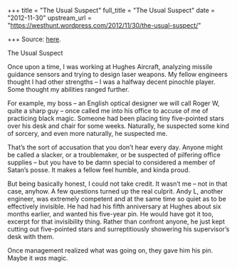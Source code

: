 +++
title = "The Usual Suspect"
full_title = "The Usual Suspect"
date = "2012-11-30"
upstream_url = "https://westhunt.wordpress.com/2012/11/30/the-usual-suspect/"

+++
Source: [here](https://westhunt.wordpress.com/2012/11/30/the-usual-suspect/).

The Usual Suspect

Once upon a time, I was working at Hughes Aircraft, analyzing missile
guidance sensors and trying to design laser weapons. My fellow
engineers thought I had other strengths – I was a halfway decent
pinochle player. Some thought my abilities ranged further.

For example, my boss – an English optical designer we will call Roger W,
quite a sharp guy – once called me into his office to accuse of me of
practicing black magic. Someone had been placing tiny five-pointed
stars over his desk and chair for some weeks. Naturally, he suspected
some kind of sorcery, and even more naturally, he suspected me.

That’s the sort of accusation that you don’t hear every day. Anyone
might be called a slacker, or a troublemaker, or be suspected of
pilfering office supplies – but you have to be damn special to
considered a member of Satan’s posse. It makes a fellow feel humble,
and kinda proud.

But being basically honest, I could not take credit. It wasn’t me – not
in that case, anyhow. A few questions turned up the real culprit. Andy
L, another engineer, was extremely competent and at the same time so
quiet as to be effectively invisible. He had had his fifth anniversary
at Hughes about six months earlier, and wanted his five-year pin. He
would have got it too, excerpt for that invisibility thing. Rather than
confront anyone, he just kept cutting out five-pointed stars and
surreptitiously showering his supervisor’s desk with them.

Once management realized what was going on, they gave him his pin.
Maybe it *was* magic.

